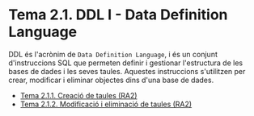 # Tema 2.1. DDL I - Data Definition Language

DDL és l'acrònim de `Data Definition Language`, i és un conjunt d'instruccions SQL que permeten definir i gestionar l'estructura de les bases de dades i les seves taules. Aquestes instruccions s'utilitzen per crear, modificar i eliminar objectes dins d'una base de dades.

* [Tema 2.1.1. Creació de taules (RA2)](Tema_2_1_1/readme.md)
* [Tema 2.1.2. Modificació i eliminació de taules (RA2)](Tema_2_1_2/readme.md)